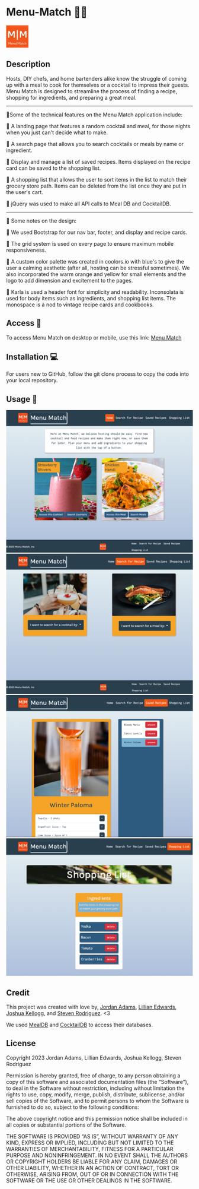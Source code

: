 # Menu-Match 👨‍🍳  
![alt text](./assets/images/logo60x60.jpg)
## Description 

Hosts, DIY chefs, and home bartenders alike know the struggle of coming up with a meal to cook for themselves or a cocktail to impress their guests. Menu Match is designed to streamline the process of finding a recipe, shopping for ingredients, and preparing a great meal. 

___________________________________________________________________________

📐Some of the technical features on the Menu Match application include: 

🍊 A landing page that features a random cocktail and meal, for those nights when you just can't decide what to make.

🍊 A search page that allows you to search cocktails or meals by name or ingredient. 

🍊 Display and manage a list of saved recipes. Items displayed on the recipe card can be saved to the shopping list. 

🍊 A shopping list that allows the user to sort items in the list to match their grocery store path. Items can be deleted from the list once they are put in the user's cart.

🍊 jQuery was used to make all API calls to Meal DB and CocktailDB.

___________________________________________________________________________

🎨 Some notes on the design:

🥂 We used Bootstrap for our nav bar, footer, and display and recipe cards. 

🥂 The grid system is used on every page to ensure maximum mobile responsiveness.

🥂 A custom color palette was created in coolors.io with blue's to give the user a calming aesthetic (after all, hosting can be stressful sometimes). We also incorporated the warm orange and yellow for small elements and the logo to add dimension and excitement to the pages. 

🥂 Karla is used a header font for simplicity and readability. Inconsolata is used for body items such as ingredients, and shopping list items. The monospace is a nod to vintage recipe cards and cookbooks. 


## Access 🔗 

To access Menu Match on desktop or mobile, use this link: [Menu Match](https://jkellogg01.github.io/menu-match/)

## Installation 💻

For users new to GitHub, follow the git clone process to copy the code into your local repository. 

## Usage 📸

![Menu Match Landing Page](./assets/images/MenuMatchDesktop1.png)
![Menu Match Search Page](./assets/images/MenuMatchSearchPage.png)
![Menu Match Saved Recipes](./assets/images/MenuMatchDisplayRecipes.png)
![Menu Match Shopping List](./assets/images/MenuMatchShoppingList.png)

## Credit 

This project was created with love by, [Jordan Adams](https://github.com/JMADA257), [Lillian Edwards](https://github.com/lillianedwards), [Joshua Kellogg](https://github.com/jkellogg01), and [Steven Rodriguez](https://github.com/StevenRodriguezDev). <3

We used [MealDB](https://www.themealdb.com/) and [CocktailDB](https://www.thecocktaildb.com/) to access their databases. 

## License 

Copyright 2023 Jordan Adams, Lillian Edwards, Joshua Kellogg, Steven Rodriguez

Permission is hereby granted, free of charge, to any person obtaining a copy of this software and associated documentation files (the “Software”), to deal in the Software without restriction, including without limitation the rights to use, copy, modify, merge, publish, distribute, sublicense, and/or sell copies of the Software, and to permit persons to whom the Software is furnished to do so, subject to the following conditions:

The above copyright notice and this permission notice shall be included in all copies or substantial portions of the Software.

THE SOFTWARE IS PROVIDED “AS IS”, WITHOUT WARRANTY OF ANY KIND, EXPRESS OR IMPLIED, INCLUDING BUT NOT LIMITED TO THE WARRANTIES OF MERCHANTABILITY, FITNESS FOR A PARTICULAR PURPOSE AND NONINFRINGEMENT. IN NO EVENT SHALL THE AUTHORS OR COPYRIGHT HOLDERS BE LIABLE FOR ANY CLAIM, DAMAGES OR OTHER LIABILITY, WHETHER IN AN ACTION OF CONTRACT, TORT OR OTHERWISE, ARISING FROM, OUT OF OR IN CONNECTION WITH THE SOFTWARE OR THE USE OR OTHER DEALINGS IN THE SOFTWARE.






